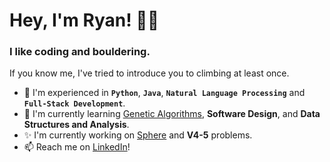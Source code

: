 # Hey, I'm Ryan! 👋🏻

### I like coding and bouldering. 

If you know me, I've tried to introduce you to climbing at least once.

- 🤖 I'm experienced in **`Python`**, **`Java`**, **`Natural Language Processing`** and **`Full-Stack Development`**. 
- 🌱 I'm currently learning [Genetic Algorithms](Genetic-Algorithms), **Software Design**, and **Data Structures and Analysis**.
- ✨ I'm currently working on [Sphere](Sphere) and **V4-5** problems. 
- 📫 Reach me on [LinkedIn](https://www.linkedin.com/in/ryan-ning/)!
